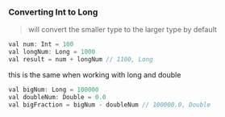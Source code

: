 ### Converting Int to Long
> will convert the smaller type to the larger type by default

```js
val num: Int = 100
val longNum: Long = 1000
val result = num + longNum // 1100, Long
```

<p>this is the same when working with long and double</p>

```js
val bigNum: Long = 100000
val doubleNum: Double = 0.0
val bigFraction = bigNum - doubleNum // 100000.0, Double
```
